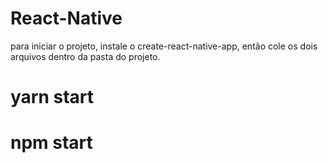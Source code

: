 # React-Native
para iniciar o projeto, instale o create-react-native-app, então cole os dois arquivos dentro da pasta do projeto.

# yarn start
# npm start
